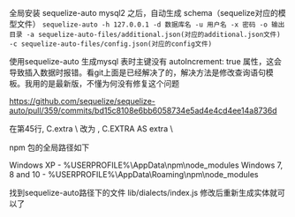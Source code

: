 全局安装 sequelize-auto mysql2 之后，自动生成 schema（sequelize对应的模型文件）
`
sequelize-auto -h 127.0.0.1 -d 数据库名 -u 用户名 -x 密码 -o 输出目录 -a sequelize-auto-files/additional.json(对应的additional.json文件) -c sequelize-auto-files/config.json(对应的config文件)
`

使用sequelize-auto 生成mysql 表时主键没有 autoIncrement: true 属性，这会导致插入数据时报错。看git上面是已经解决了的，解决方法是修改查询语句模板。我用的是最新版，不懂为何没有修复这个问题

https://github.com/sequelize/sequelize-auto/pull/359/commits/bd15c8108e6bb6058734e5ad4e4cd4ee14a8736d

在第45行,  C.extra \   改为  , C.EXTRA AS extra \

npm 包的全局路径如下

Windows XP - %USERPROFILE%\AppData\npm\node_modules
Windows 7, 8 and 10 - %USERPROFILE%\AppData\Roaming\npm\node_modules

找到sequelize-auto路径下的文件 lib/dialects/index.js 修改后重新生成实体就可以了
